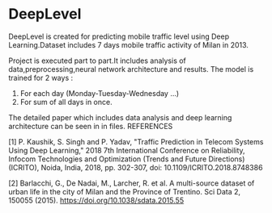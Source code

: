 # DeepLevel
DeepLevel is created for predicting mobile traffic level using Deep Learning.Dataset includes 7 days mobile traffic activity of Milan in 2013.

Project is executed part to part.It includes analysis of data,preprocessing,neural network architecture and results.
The model is trained for 2 ways : 
1) For each day (Monday-Tuesday-Wednesday ...)
2) For sum of all days in once.

The detailed paper which includes data analysis and deep learning architecture can be seen in in files.
REFERENCES 

[1] P. Kaushik, S. Singh and P. Yadav, "Traffic Prediction in Telecom Systems Using Deep Learning," 2018 7th International Conference on Reliability, Infocom Technologies and Optimization (Trends and Future Directions) (ICRITO), Noida, India, 2018, pp. 302-307, doi: 10.1109/ICRITO.2018.8748386

[2] Barlacchi, G., De Nadai, M., Larcher, R. et al. A multi-source dataset of urban life in the city of Milan and the Province of Trentino. Sci Data 2, 150055 (2015). https://doi.org/10.1038/sdata.2015.55

